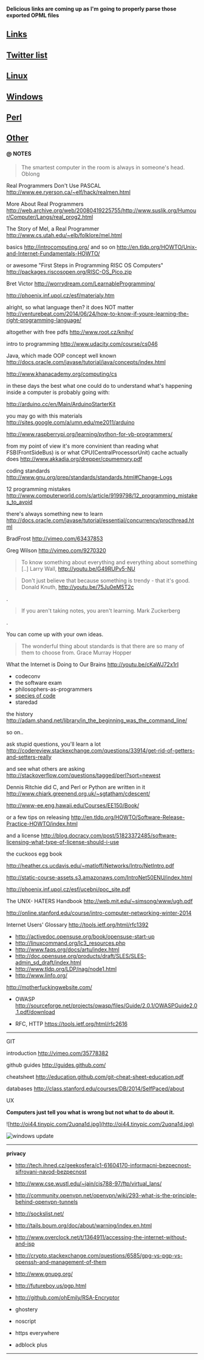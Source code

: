 
**Delicious links are coming up as I'm going to properly parse those exported OPML files**

## [Links](links.md)
## [Twitter list](https://twitter.com/paveljurca/lists/tech)
## [Linux](linux.md)
## [Windows](windows.md)
## [Perl](perl.md)
<!--- ## [Web](web.md) -->
## [Other](other.md)

#### @ NOTES

> The smartest computer in the room is always in someone's head.
> Oblong

Real Programmers Don't Use PASCAL
<http://www.ee.ryerson.ca/~elf/hack/realmen.html>

More About Real Programmers
<http://web.archive.org/web/20080419225755/http://www.suslik.org/Humour/Computer/Langs/real_prog2.html>

The Story of Mel, a Real Programmer
<http://www.cs.utah.edu/~elb/folklore/mel.html>

basics
<http://introcomputing.org/> and so on
<http://en.tldp.org/HOWTO/Unix-and-Internet-Fundamentals-HOWTO/>

or awesome "First Steps in Programming RISC OS Computers"
<http://packages.riscosopen.org/RISC-OS_Pico.zip>

Bret Victor
<http://worrydream.com/LearnableProgramming/>

<http://phoenix.inf.upol.cz/esf/materialy.htm>

alright, so what language then? it does NOT matter
<http://venturebeat.com/2014/06/24/how-to-know-if-youre-learning-the-right-programming-language/>

altogether with free pdfs
<http://www.root.cz/knihy/>

intro to programming
<http://www.udacity.com/course/cs046>

Java, which made OOP concept well known
<http://docs.oracle.com/javase/tutorial/java/concepts/index.html>

<http://www.khanacademy.org/computing/cs>

in these days the best what one could do to understand what's
happening inside a computer is probably going with:

<http://arduino.cc/en/Main/ArduinoStarterKit>

you may go with this materials
<http://sites.google.com/a/umn.edu/me2011/arduino>

<http://www.raspberrypi.org/learning/python-for-vb-programmers/>

from my point of view it's more convinient than reading
what FSB(FrontSideBus) is or what CPU(CentralProcessorUnit)
cache actually does <http://www.akkadia.org/drepper/cpumemory.pdf>

coding standards
<http://www.gnu.org/prep/standards/standards.html#Change-Logs>

12 programming mistakes
<http://www.computerworld.com/s/article/9199798/12_programming_mistakes_to_avoid>

there's always something new to learn
<http://docs.oracle.com/javase/tutorial/essential/concurrency/procthread.html>

BradFrost <http://vimeo.com/63437853>

Greg Wilson <http://vimeo.com/9270320>

> To know something about everything
> and everything about something [..]
> Larry Wall, <http://youtu.be/G49RUPv5-NU>

> Don't just believe that because something is trendy - that it's good.
> Donald Knuth, <http://youtu.be/75Ju0eM5T2c>

.

> If you aren't taking notes, you aren't learning.
> Mark Zuckerberg

.

You can come up with your own ideas.

> The wonderful thing about standards is
> that there are so many of them to choose from.
> Grace Murray Hopper

What the Internet is Doing to Our Brains <http://youtu.be/cKaWJ72x1rI>

* codeconv
* the software exam
* philosophers-as-programmers
* [species of code](http://imagizer.imageshack.us/a/img440/2996/tu2.png)
* staredad

the history
<http://adam.shand.net/library/in_the_beginning_was_the_command_line/>

so on..

ask stupid questions, you'll learn a lot
<http://codereview.stackexchange.com/questions/33914/get-rid-of-getters-and-setters-really>

and see what others are asking
<http://stackoverflow.com/questions/tagged/perl?sort=newest>

Dennis Ritchie did C, and Perl or Python are written in it
<http://www.chiark.greenend.org.uk/~sgtatham/cdescent/>

<http://www-ee.eng.hawaii.edu/Courses/EE150/Book/>

or a few tips on releasing
<http://en.tldp.org/HOWTO/Software-Release-Practice-HOWTO/index.html>

and a license
<http://blog.docracy.com/post/51823372485/software-licensing-what-type-of-license-should-i-use>

the cuckoos egg book

<http://heather.cs.ucdavis.edu/~matloff/Networks/Intro/NetIntro.pdf>

<http://static-course-assets.s3.amazonaws.com/IntroNet50ENU/index.html>

<http://phoenix.inf.upol.cz/esf/ucebni/poc_site.pdf>

The
UNIX-
HATERS
Handbook
<http://web.mit.edu/~simsong/www/ugh.pdf>

<http://online.stanford.edu/course/intro-computer-networking-winter-2014>
    
Internet Users' Glossary
<http://tools.ietf.org/html/rfc1392>

* <http://activedoc.opensuse.org/book/opensuse-start-up>
* <http://linuxcommand.org/lc3_resources.php>
* <http://www.faqs.org/docs/artu/index.html>
* <http://doc.opensuse.org/products/draft/SLES/SLES-admin_sd_draft/index.html>
* <http://www.tldp.org/LDP/nag/node1.html>
* <http://www.linfo.org/>

<http://motherfuckingwebsite.com/>

* OWASP
<http://sourceforge.net/projects/owasp/files/Guide/2.0.1/OWASPGuide2.0.1.pdf/download>

* RFC, HTTP
<https://tools.ietf.org/html/rfc2616>

*** 

GIT 

introduction
<http://vimeo.com/35778382>

github guides
<http://guides.github.com/>

cheatsheet
<http://education.github.com/git-cheat-sheet-education.pdf>

databases
<http://class.stanford.edu/courses/DB/2014/SelfPaced/about>


UX

**Computers just tell you what is wrong but not what to do about it.**

![http://oi44.tinypic.com/2uqna1d.jpg](http://oi44.tinypic.com/2uqna1d.jpg)

![windows update](windows.png)

***

__privacy__

* <http://tech.ihned.cz/geekosfera/c1-61604170-informacni-bezpecnost-sifrovani-navod-bezpecnost>
* <http://www.cse.wustl.edu/~jain/cis788-97/ftp/virtual_lans/>
* <http://community.openvpn.net/openvpn/wiki/293-what-is-the-principle-behind-openvpn-tunnels>
* <http://sockslist.net/>
* <http://tails.boum.org/doc/about/warning/index.en.html>
* <http://www.overclock.net/t/1364911/accessing-the-internet-without-and-isp>
* <http://crypto.stackexchange.com/questions/6585/gpg-vs-pgp-vs-openssh-and-management-of-them>
* <http://www.gnupg.org/>
* <http://futureboy.us/pgp.html>
* <http://github.com/ohEmily/RSA-Encryptor>

* ghostery
* noscript
* https everywhere
* adblock plus

***


